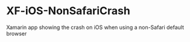 # XF-iOS-NonSafariCrash
 Xamarin app showing the crash on iOS when using a non-Safari default browser
